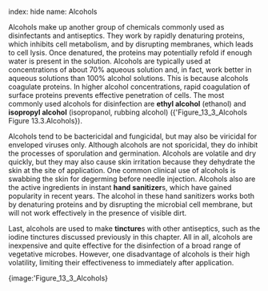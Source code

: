index: hide
name: Alcohols

Alcohols make up another group of chemicals commonly used as disinfectants and antiseptics. They work by rapidly denaturing proteins, which inhibits cell metabolism, and by disrupting membranes, which leads to cell lysis. Once denatured, the proteins may potentially refold if enough water is present in the solution. Alcohols are typically used at concentrations of about 70% aqueous solution and, in fact, work better in aqueous solutions than 100% alcohol solutions. This is because alcohols coagulate proteins. In higher alcohol concentrations, rapid coagulation of surface proteins prevents effective penetration of cells. The most commonly used alcohols for disinfection are  **ethyl alcohol** (ethanol) and  **isopropyl alcohol** (isopropanol, rubbing alcohol) ({'Figure_13_3_Alcohols Figure 13.3.Alcohols}).

Alcohols tend to be bactericidal and fungicidal, but may also be viricidal for enveloped viruses only. Although alcohols are not sporicidal, they do inhibit the processes of sporulation and germination. Alcohols are volatile and dry quickly, but they may also cause skin irritation because they dehydrate the skin at the site of application. One common clinical use of alcohols is swabbing the skin for degerming before needle injection. Alcohols also are the active ingredients in instant  **hand sanitizer**s, which have gained popularity in recent years. The alcohol in these hand sanitizers works both by denaturing proteins and by disrupting the microbial cell membrane, but will not work effectively in the presence of visible dirt.

Last, alcohols are used to make  **tincture**s with other antiseptics, such as the iodine tinctures discussed previously in this chapter. All in all, alcohols are inexpensive and quite effective for the disinfection of a broad range of vegetative microbes. However, one disadvantage of alcohols is their high volatility, limiting their effectiveness to immediately after application.


{image:'Figure_13_3_Alcohols}
        
